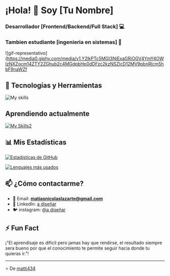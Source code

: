 
# ¡Hola! 👋 Soy [Tu Nombre] 

### Desarrollador [Frontend/Backend/Full Stack] 💻
### Tambien estudiante [ingenieria en sistemas] 🚀
![gif-representativo](https://media0.giphy.com/media/v1.Y2lkPTc5MGI3NjExaGRiOGV4YmY4OWIzNXZocm14ZTY2ZGhub2c4MGdpbHp0dDFzc2kzNSZlcD12MV9pbnRlcm5hbF9naWZf

## 🔧 Tecnologías y Herramientas  

![My skills](https://skillicons.dev/icons?i=js,html,css)

## Aprendiendo actualmente

[![My Skills2](https://skillicons.dev/icons?i=react,java,ts)](https://skillicons.dev)


## 📊 Mis Estadísticas  

[![Estadísticas de GitHub](https://github-readme-stats.vercel.app/api?username=matti434&show_icons=true&theme=radical)](https://github.com/matti434)  

[![Lenguajes más usados](https://github-readme-stats.vercel.app/api/top-langs/?username=matti434&layout=compact&theme=radical)](https://github.com/TuUsuario)  

## 📫 ¿Cómo contactarme?  

- 📧 Email: **matiasnicolaslazarte@gmail.com**  
- 💼 LinkedIn: [a diseñar](https://linkedin.com/in/tuperfil)  
- 🐦 instagram: [@a diseñar](https://twitter.com/tuusuario)  

## ⚡ Fun Fact  

¡"El aprendisaje es dificil pero jamas hay que rendirse, el resultado siempre sera bueno por que el conocimiento te permite seguir hacia donde tu quieras ir."!  

---

⭐️ De [matti434](https://github.com/matti434)
<!--
**matti434/matti434** is a ✨ _special_ ✨ repository because its `README.md` (this file) appears on your GitHub profile.

Here are some ideas to get you started:

- 🔭 I’m currently working on ...
- 🌱 I’m currently learning ...
- 👯 I’m looking to collaborate on ...
- 🤔 I’m looking for help with ...
- 💬 Ask me about ...
- 📫 How to reach me: ...
- 😄 Pronouns: ...
- ⚡ Fun fact: ...
-->
